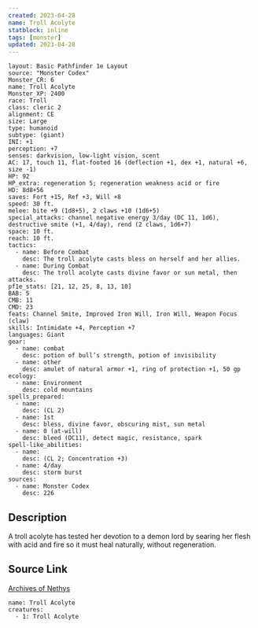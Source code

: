 ```yaml
---
created: 2023-04-28
name: Troll Acolyte
statblock: inline
tags: [monster]
updated: 2023-04-28
---
```

```statblock
layout: Basic Pathfinder 1e Layout
source: "Monster Codex"
Monster_CR: 6
name: Troll Acolyte
Monster_XP: 2400
race: Troll
class: cleric 2
alignment: CE
size: Large
type: humanoid
subtype: (giant)
INI: +1
perception: +7
senses: darkvision, low-light vision, scent
AC: 17, touch 11, flat-footed 16 (deflection +1, dex +1, natural +6, size -1)
HP: 92
HP_extra: regeneration 5; regeneration weakness acid or fire
HD: 8d8+56
saves: Fort +15, Ref +3, Will +8
speed: 30 ft.
melee: bite +9 (1d8+5), 2 claws +10 (1d6+5)
special_attacks: channel negative energy 3/day (DC 11, 1d6), destructive smite (+1, 4/day), rend (2 claws, 1d6+7)
space: 10 ft.
reach: 10 ft.
tactics:
  - name: Before Combat
    desc: The troll acolyte casts bless on herself and her allies.
  - name: During Combat
    desc: The troll acolyte casts divine favor or sun metal, then attacks.
pf1e_stats: [21, 12, 25, 8, 13, 10]
BAB: 5
CMB: 11
CMD: 23
feats: Channel Smite, Improved Iron Will, Iron Will, Weapon Focus (claw)
skills: Intimidate +4, Perception +7
languages: Giant
gear:
  - name: combat
    desc: potion of bull’s strength, potion of invisibility
  - name: other
    desc: amulet of natural armor +1, ring of protection +1, 50 gp
ecology:
  - name: Environment
    desc: cold mountains
spells_prepared:
  - name:
    desc: (CL 2)
  - name: 1st
    desc: bless, divine favor, obscuring mist, sun metal
  - name: 0 (at-will)
    desc: bleed (DC11), detect magic, resistance, spark
spell-like_abilities:
  - name:
    desc: (CL 2; Concentration +3)
  - name: 4/day
    desc: storm burst
sources:
  - name: Monster Codex
    desc: 226
```
## Description
A troll acolyte has tested her devotion to a demon lord by searing her flesh with acid and fire so it must heal naturally, without regeneration.
## Source Link
[Archives of Nethys](https://aonprd.com/MonsterDisplay.aspx?ItemName=Troll%20Acolyte)
```encounter-table
name: Troll Acolyte
creatures:
  - 1: Troll Acolyte
```
